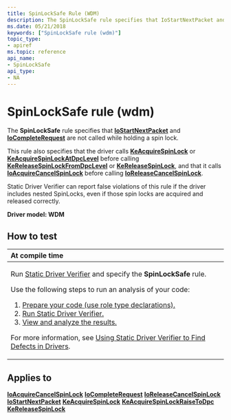 ```yaml
---
title: SpinLockSafe Rule (WDM)
description: The SpinLockSafe rule specifies that IoStartNextPacket and IoCompleteRequest are not called while holding a spin lock.
ms.date: 05/21/2018
keywords: ["SpinLockSafe rule (wdm)"]
topic_type:
- apiref
ms.topic: reference
api_name:
- SpinLockSafe
api_type:
- NA
---
```


# SpinLockSafe rule (wdm)


The **SpinLockSafe** rule specifies that [**IoStartNextPacket**](/windows-hardware/drivers/ddi/ntifs/nf-ntifs-iostartnextpacket) and [**IoCompleteRequest**](/windows-hardware/drivers/ddi/wdm/nf-wdm-iocompleterequest) are not called while holding a spin lock.

This rule also specifies that the driver calls [**KeAcquireSpinLock**](/windows-hardware/drivers/ddi/wdm/nf-wdm-keacquirespinlock) or [**KeAcquireSpinLockAtDpcLevel**](/windows-hardware/drivers/ddi/wdm/nf-wdm-keacquirespinlockatdpclevel) before calling [**KeReleaseSpinLockFromDpcLevel**](/windows-hardware/drivers/ddi/wdm/nf-wdm-kereleasespinlockfromdpclevel) or [**KeReleaseSpinLock**](/windows-hardware/drivers/ddi/wdm/nf-wdm-kereleasespinlock), and that it calls [**IoAcquireCancelSpinLock**](/previous-versions/windows/hardware/drivers/ff548196(v=vs.85)) before calling [**IoReleaseCancelSpinLock**](/previous-versions/windows/hardware/drivers/ff549550(v=vs.85)).

Static Driver Verifier can report false violations of this rule if the driver includes nested SpinLocks, even if those spin locks are acquired and released correctly.

**Driver model: WDM**

## How to test

<table>
<colgroup>
<col width="100%" />
</colgroup>
<thead>
<tr class="header">
<th align="left">At compile time</th>
</tr>
</thead>
<tbody>
<tr class="odd">
<td align="left"><p>Run <a href="/windows-hardware/drivers/devtest/static-driver-verifier" data-raw-source="[Static Driver Verifier](./static-driver-verifier.md)">Static Driver Verifier</a> and specify the <strong>SpinLockSafe</strong> rule.</p>
Use the following steps to run an analysis of your code:
<ol>
<li><a href="/windows-hardware/drivers/devtest/using-static-driver-verifier-to-find-defects-in-drivers#preparing-your-source-code" data-raw-source="[Prepare your code (use role type declarations).](./using-static-driver-verifier-to-find-defects-in-drivers.md#preparing-your-source-code)">Prepare your code (use role type declarations).</a></li>
<li><a href="/windows-hardware/drivers/devtest/using-static-driver-verifier-to-find-defects-in-drivers#running-static-driver-verifier" data-raw-source="[Run Static Driver Verifier.](./using-static-driver-verifier-to-find-defects-in-drivers.md#running-static-driver-verifier)">Run Static Driver Verifier.</a></li>
<li><a href="/windows-hardware/drivers/devtest/using-static-driver-verifier-to-find-defects-in-drivers#viewing-and-analyzing-the-results" data-raw-source="[View and analyze the results.](./using-static-driver-verifier-to-find-defects-in-drivers.md#viewing-and-analyzing-the-results)">View and analyze the results.</a></li>
</ol>
<p>For more information, see <a href="/windows-hardware/drivers/devtest/using-static-driver-verifier-to-find-defects-in-drivers" data-raw-source="[Using Static Driver Verifier to Find Defects in Drivers](./using-static-driver-verifier-to-find-defects-in-drivers.md)">Using Static Driver Verifier to Find Defects in Drivers</a>.</p></td>
</tr>
</tbody>
</table>

## Applies to

[**IoAcquireCancelSpinLock**](/previous-versions/windows/hardware/drivers/ff548196(v=vs.85))
[**IoCompleteRequest**](/windows-hardware/drivers/ddi/wdm/nf-wdm-iocompleterequest)
[**IoReleaseCancelSpinLock**](/previous-versions/windows/hardware/drivers/ff549550(v=vs.85))
[**IoStartNextPacket**](/windows-hardware/drivers/ddi/ntifs/nf-ntifs-iostartnextpacket)
[**KeAcquireSpinLock**](/windows-hardware/drivers/ddi/wdm/nf-wdm-keacquirespinlock)
[**KeAcquireSpinLockRaiseToDpc**](/previous-versions/windows/hardware/drivers/ff551928(v=vs.85))
[**KeReleaseSpinLock**](/windows-hardware/drivers/ddi/wdm/nf-wdm-kereleasespinlock)
